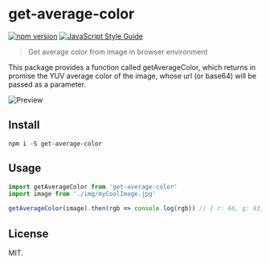 # get-average-color

[![npm version](https://badge.fury.io/js/get-average-color.svg)](https://badge.fury.io/js/get-average-color)
[![JavaScript Style Guide](https://img.shields.io/badge/code_style-standard-brightgreen.svg)](https://standardjs.com)

> Get average color from image in browser environment

This package provides a function called getAverageColor, which returns in promise
the YUV average color of the image, whose url (or base64) will be passed as a
parameter.

![Preview](https://raw.githubusercontent.com/bashkos/get-average-color/master/preview.png)

## Install

```
npm i -S get-average-color
```

## Usage

```JavaScript
import getAverageColor from 'get-average-color'
import image from './img/myCoolImage.jpg'

getAverageColor(image).then(rgb => console.log(rgb)) // { r: 66, g: 83, b: 25 }
```

## License
MIT.
